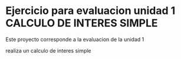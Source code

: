 # Ejercicio para evaluacion unidad 1 CALCULO DE INTERES SIMPLE 

Este proyecto corresponde a la evaluacion de la unidad 1 

realiza un calculo de interes simple 

